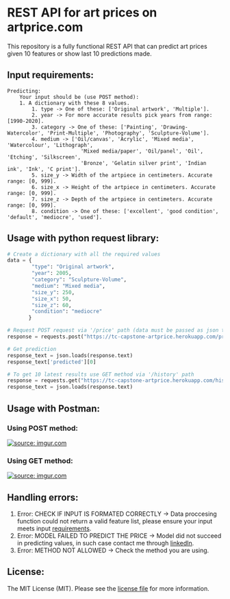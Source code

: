 # REST API for art prices on artprice.com
This repository is a fully functional REST API that can predict art prices given 10 features or show last 10 predictions made.
## Input requirements:
    Predicting:
        Your input should be (use POST method):
        1. A dictionary with these 8 values.
            1. type -> One of these: ['Original artwork', 'Multiple'].
            2. year -> For more accurate results pick years from range: [1990-2020].
            3. category -> One of these: ['Painting', 'Drawing-Watercolor', 'Print-Multiple', 'Photography', 'Sculpture-Volume'].
            4. medium -> ['Oil/canvas', 'Acrylic', 'Mixed media', 'Watercolour', 'Lithograph', 
                            'Mixed media/paper', 'Oil/panel', 'Oil', 'Etching', 'Silkscreen', 
                            'Bronze', 'Gelatin silver print', 'Indian ink', 'Ink', 'C print'].
            5. size_y -> Width of the artpiece in centimeters. Accurate range: [0, 999].
            6. size_x -> Height of the artpiece in centimeters. Accurate range: [0, 999].
            7. size_z -> Depth of the artpiece in centimeters. Accurate range: [0, 999].
            8. condition -> One of these: ['excellent', 'good condition', 'default', 'mediocre', 'used'].  

## Usage with python request library:
```python
# Create a dictionary with all the required values
data = {
        "type": "Original artwork",
        "year": 2005,
        "category": "Sculpture-Volume",
        "medium": "Mixed media",
        "size_y": 250,
        "size_x": 50,
        "size_z": 60,
        "condition": "mediocre"
       }

# Request POST request via '/price' path (data must be passed as json type)
response = requests.post("https://tc-capstone-artprice.herokuapp.com/price", json=data)

# Get prediction
response_text = json.loads(response.text)
response_text['predicted'][0]

# To get 10 latest results use GET method via '/history' path
response = requests.get("https://tc-capstone-artprice.herokuapp.com/history")
response_text = json.loads(response.text)

```

## Usage with Postman:
### Using POST method:
<a href="https://imgur.com/MUrZfZT"><img src="https://i.imgur.com/MUrZfZT.png" title="source: imgur.com" /></a>

### Using GET method:
<a href="https://imgur.com/LUemf1H"><img src="https://i.imgur.com/LUemf1H.png" title="source: imgur.com" /></a>

## Handling errors:
1. Error: CHECK IF INPUT IS FORMATED CORRECTLY -> Data proccesing function could not return a valid feature list, please ensure your input meets input [requirements](#Input-requirements).
2. Error: MODEL FAILED TO PREDICT THE PRICE -> Model did not succeed in predicting values, in such case contact me through [linkedIn](https://www.linkedin.com/in/viliusalaunis/).
3. Error: METHOD NOT ALLOWED -> Check the method you are using.

## License:

The MIT License (MIT). Please see the [license file](./LICENSE) for more information.